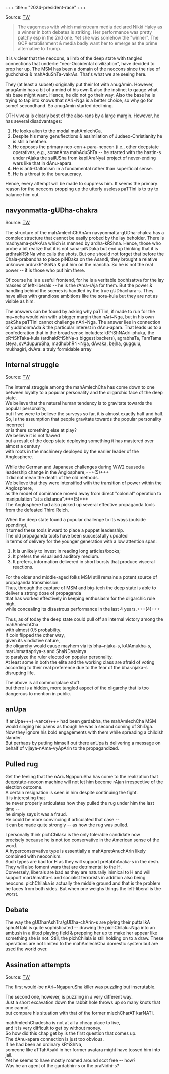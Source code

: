+++
title = "2024-president-race"
+++

Source: [TW](https://threadreaderapp.com/thread/1708317694078959856.html)

> The eagerness with which mainstream media declared Nikki Haley as a winner in both debates is striking. Her performance was pretty patchy esp in the 2nd one. Yet she was somehow the "winner". The GOP establishment & media badly want her to emerge as the prime alternative to Trump.


It is v.clear that the neocons, a limb of the deep state with tangled connections that underlie "neo-Occidental civilization", have decided to prop her up. The MSM has been a domain of the neocons since the rise of guchchaka & mahAduShTa-vakrAs. That's what we are seeing here.

They (at least a subset) originally put their lot with anugAmin. However, anugAmin has a bit of a mind of his own & also the instinct to gauge what his base might want. Hence, he did not go their way. Also the base he is trying to tap into knows that nAri~Nga is a better choice, so why go for some1 secondhand. So anugAmin started declining. 

OTH viveka is clearly best of the also-rans by a large margin. However, he has several disadvantages: 

1. He looks alien to the modal mahAmlechCa. 
2. Despite his many genuflections & assimilation of Judaeo-Christianity he is still a heathen. 
3. He opposes the primary neo-con + para-neocon (i.e., other deepstate operatives, e.g., soranAma mahAduShTa -- he started with the hastin-s under rAjaka the sailUSha from kapilAraNya) project of never-ending wars like that in dAnu-apara. 
4. He is anti-Galtonism in a fundamental rather than superficial sense. 
5. He is a threat to the bureaucracy. 
   

Hence, every attempt will be made to suppress him. It seems the primary reason for the neocons propping up the utterly useless paTTini is to try to balance him out. 

## navyonmatta-gUDha-chakra
Source: [TW](https://threadreaderapp.com/thread/1744569283152117887.html)

The structure of the mahAmlechChAnAm navyonmatta-gUDha-chakra has a complex structure that cannot be easily probed by the lay beholder. There is madhyama-prAkAra which is manned by ardha-kRShna. Hence, those who probe a bit realize that it is not sana-piNDaka but end up thinking that it is ardhrakRShNa who calls the shots. But one should not forget that before the Chala-prabandha to place piNDaka on the Asandi, they brought a relative unknown ardrakR^iShNa & put him on the mancha. So he is not the real power -- it is those who put him there. 

Of course he is a useful frontend, for he is a veritable bodhisattva for the lay masses of left-liberals -- he is the rAma-rAja for them. But the power & handling behind the scenes is handled by the true gUDhachara-s. They have allies with grandiose ambitions like the sora-kula but they are not as visible as him. 

The answers can be found by asking why paTTinI, if made to run for the ma~ncha would win with a bigger margin than nAri~Nga, but in his own pakSha paTTinI cannot challenge nAri~Nga. The answer lies in connection of yuddhonmAda & the particular interest in dAnu-apara. That leads us to a confederation that in the broad sense includes: kR^iShNAdri-phuka, the pR^iShTaka-kula (ardhakR^iShNa-s biggest backers), agrabhaTa, TamTama steya, svAdupuruSha, madhubhR^i~Nga, dAvaka, bejha, guggulu, mukhagiri, dvAra: a truly formidable array 


## Internal struggle

Source: [TW](https://x.com/blog_supplement/status/1827378132430524716)

The internal struggle among the mahAmlechCha has come down to one between loyalty to a popular personality and the oligarchic face of the deep state.  
We believe that the natural human tendency is to gravitate towards the popular personality,  
but if we were to believe the surveys so far, it is almost exactly half and half.  
So, is the assumption that people gravitate towards the popular personality incorrect  
or is there something else at play?  
We believe it is not flawed  
but a result of the deep state deploying something it has mastered over almost a century  
with roots in the machinery deployed by the earlier leader of the Anglosphere.  

While the German and Japanese challenges during WW2 caused a leadership change in the Anglosphere,+++(5)+++  
it did not mean the death of the old methods.  
We believe that they were intensified with the transition of power within the Anglosphere,  
as the model of dominance moved away from direct "colonial" operation to manipulation "at a distance".+++(5)+++  
The Anglosphere had also picked up several effective propaganda tools from the defeated Third Reich.

When the deep state found a popular challenge to its ways (outside spending),  
it turned these tools inward to place a puppet leadership.  
The old propaganda tools have been successfully updated  
in terms of delivery for the younger generation with a low attention span:  

1. It is unlikely to invest in reading long articles/books;  
2. It prefers the visual and auditory medium. 
3. It prefers, information delivered in short bursts that produce visceral reactions. 

For the older and middle-aged folks MSM still remains a potent source of propaganda transmission.  
Thus, through the capture of MSM and big-tech the deep state is able to deliver a strong dose of propaganda  
that has worked effectively in keeping enthusiasm for the oligarchic rule high,  
while concealing its disastrous performance in the last 4 years.+++(4)+++

Thus, as of today the deep state could pull off an internal victory among the mahAmlechCha  
with almost 0.5 probability.  
If coin flipped the other way,  
given its vindictive nature,  
the oligarchy would cause mayhem via its bha~njaka-s, kAlAmukha-s, marUnmattapriya-s and ShaNDasainya  
to paralyze the ruler elected on popular personality.  
At least some in both the elite and the working class are afraid of voting according to their real preference due to the fear of the bha~njaka-s disrupting life.

The above is all commonplace stuff  
but there is a hidden, more tangled aspect of the oligarchy that is too dangerous to mention in public.

## anUpa
If anUpa+++(=vance)+++ had been gardabha, the mahAmlechCha MSM would singing his paens as though he was a second coming of ShiDga.  
Now they ignore his bold engagements with them while spreading a childish slander.  
But perhaps by putting himself out there anUpa is delivering a message on behalf of vijaya-nAma-vyApArin to the propagandized.

## Pulled rug
Get the feeling that the nAri~NgapuruSha has come to the realization that deepstate-neocon machine will not let him become rAjan irrespective of the election outcome.  
A certain resignation is seen in him despite continuing the fight.  
It is interesting that  
he never properly articulates how they pulled the rug under him the last time --  
he simply says it was a fraud.  
He could be more convincing if articulated that case --  
it can be made quite strongly -- as how the rug was pulled.

I personally think pichChilaka is the only tolerable candidate now  
precisely because he is not too conservative in the American sense of the word.  
A hyperconservative type is essentially a mahApretAnuchArin likely combined with neoconism.  
Such types are bad for H as they will support pretabhAnaka-s in the desh.  
They will also foment wars that are detrimental to the H.  
Conversely, liberals are bad as they are naturally inimical to H and will support marUnmatta-s and socialist terrorists in addition also being neocons. 
pichChilaka is actually the middle ground and that is the problem he faces from both sides. But when one weighs things the left-liberal is the worst.

## Debate
The way the gUDharAshTra/gUDha-chArin-s are plying their puttalikA sphuNTakI is quite sophisticated -- drawing the pichChilalu~Nga into an ambush in a tilted playing field & prepping her up to make her appear like something she is not. Still, the pichChilala is still holding on to a draw. These operations are not limited to the mahAmlechCha domestic system but are used the world over.

## Assination attempts

Source: [TW](https://x.com/blog_supplement/status/1837013011984449659)

The first would-be nAri~NgapuruSha killer was puzzling but inscrutable.  

The second one, however, is puzzling in a very different way.  
Just a short excavation down the rabbit hole throws up so many knots that one cannot  
but compare his situation with that of the former mlechCharAT karNATi.  

mahAmlechChadesha is not at all a cheap place to live,  
and it is very difficult to get by without money.  
So how did this chap get by is the first question that comes up.  
The dAnu-apara connection is just too obvious.  
If he had been an ordinary kR^iShNa,  
someone like aTTahAsakI in her former avatara might have tossed him into jail.  
Yet he seems to have mostly roamed around scot free -- how?  
Was he an agent of the gardabhin-s or the praNidhi-s?
